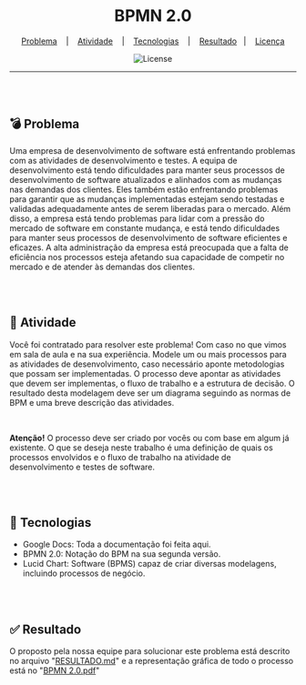 <h1 align="center">BPMN 2.0</h1>

<div align="center">

[Problema](#problema) &nbsp;&nbsp;&nbsp;|&nbsp;&nbsp;&nbsp; [Atividade](#atividade)
&nbsp;&nbsp;&nbsp;|&nbsp;&nbsp;&nbsp; [Tecnologias](#tecnologias)
&nbsp;&nbsp;&nbsp;|&nbsp;&nbsp;&nbsp; [Resultado](#resultado)&nbsp;&nbsp;&nbsp;|&nbsp;&nbsp;&nbsp;
[Licença](#license)

</div>

<p align="center">
  <img alt="License" src="https://img.shields.io/static/v1?label=license&message=MIT&color=49AA26&labelColor=000000">
</p>

<hr>
<br>
<br>

## 💣 Problema <a name = "problema"></a>

Uma empresa de desenvolvimento de software está enfrentando problemas com as atividades de
desenvolvimento e testes. A equipa de desenvolvimento está tendo dificuldades para manter seus
processos de desenvolvimento de software atualizados e alinhados com as mudanças nas demandas dos
clientes. Eles também estão enfrentando problemas para garantir que as mudanças implementadas
estejam sendo testadas e validadas adequadamente antes de serem liberadas para o mercado. Além
disso, a empresa está tendo problemas para lidar com a pressão do mercado de software em constante
mudança, e está tendo dificuldades para manter seus processos de desenvolvimento de software
eficientes e eficazes. A alta administração da empresa está preocupada que a falta de eficiência nos
processos esteja afetando sua capacidade de competir no mercado e de atender às demandas dos
clientes.

<br>
<br>

## 📖 Atividade <a name = "atividade"></a>

Você foi contratado para resolver este problema! Com caso no que vimos em sala de aula e na sua
experiência. Modele um ou mais processos para as atividades de desenvolvimento, caso necessário
aponte metodologias que possam ser implementadas. O processo deve apontar as atividades que devem
ser implementas, o fluxo de trabalho e a estrutura de decisão. O resultado desta modelagem deve ser
um diagrama seguindo as normas de BPM e uma breve descrição das atividades.

<br>

**Atenção!** O processo deve ser criado por vocês ou com base em algum já existente. O que se deseja
neste trabalho é uma definição de quais os processos envolvidos e o fluxo de trabalho na atividade
de desenvolvimento e testes de software.

<br>
<br>

## 🚀 Tecnologias <a name = "tecnologias"></a>

- Google Docs: Toda a documentação foi feita aqui.
- BPMN 2.0: Notação do BPM na sua segunda versão.
- Lucid Chart: Software (BPMS) capaz de criar diversas modelagens, incluindo processos de negócio.

<br>
<br>

## ✅ Resultado <a name = "resultado"></a>

O proposto pela nossa equipe para solucionar este problema está descrito no arquivo
"[RESULTADO.md](RESULTADO.md)" e a representação gráfica de todo o processo está no
"[BPMN 2.0.pdf](BPMN-2.0.pdf)"
